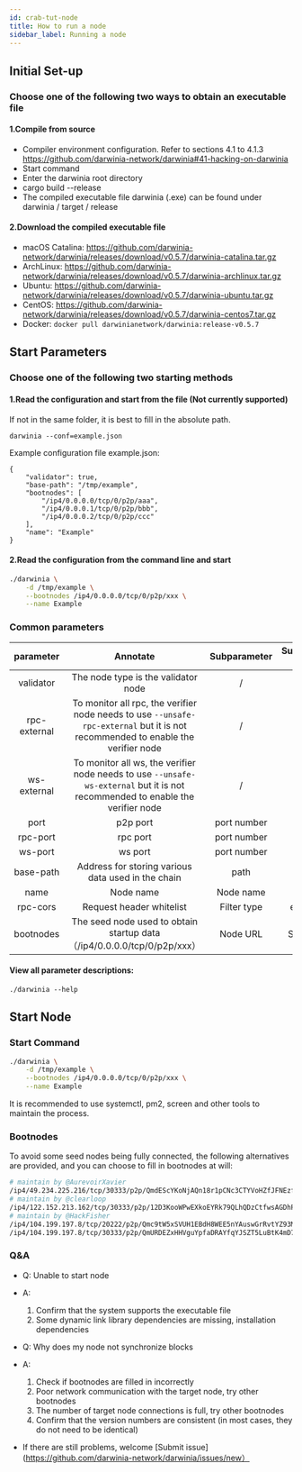 ```yaml
---
id: crab-tut-node
title: How to run a node
sidebar_label: Running a node
---
```


## Initial Set-up

### Choose one of the following two ways to obtain an executable file

#### 1.Compile from source

- Compiler environment configuration. Refer to sections 4.1 to 4.1.3 https://github.com/darwinia-network/darwinia#41-hacking-on-darwinia
- Start command
- Enter the darwinia root directory
- cargo build --release
- The compiled executable file darwinia (.exe) can be found under darwinia / target / release

#### 2.Download the compiled executable file

- macOS Catalina: https://github.com/darwinia-network/darwinia/releases/download/v0.5.7/darwinia-catalina.tar.gz
- ArchLinux: https://github.com/darwinia-network/darwinia/releases/download/v0.5.7/darwinia-archlinux.tar.gz
- Ubuntu: https://github.com/darwinia-network/darwinia/releases/download/v0.5.7/darwinia-ubuntu.tar.gz
- CentOS: https://github.com/darwinia-network/darwinia/releases/download/v0.5.7/darwinia-centos7.tar.gz
- Docker: `docker pull darwinianetwork/darwinia:release-v0.5.7`


## Start Parameters

### Choose one of the following two starting methods

#### 1.Read the configuration and start from the file (Not currently supported)

If not in the same folder, it is best to fill in the absolute path.

```
darwinia --conf=example.json
```

Example configuration file example.json:

```
{
	"validator": true,
	"base-path": "/tmp/example",
	"bootnodes": [
		"/ip4/0.0.0.0/tcp/0/p2p/aaa",
		"/ip4/0.0.0.1/tcp/0/p2p/bbb",
		"/ip4/0.0.0.2/tcp/0/p2p/ccc"
	],
	"name": "Example"
}
```

#### 2.Read the configuration from the command line and start

```sh
./darwinia \
	-d /tmp/example \
	--bootnodes /ip4/0.0.0.0/tcp/0/p2p/xxx \
	--name Example
```

### Common parameters

|  parameter   |                                                             Annotate                                                             | Subparameter | Subparameter type |
| :----------: | :------------------------------------------------------------------------------------------------------------------------------: | :----------: | :---------------: |
|  validator   |                                               The node type is the validator node                                                |      /       |         /         |
| rpc-external | To monitor all rpc, the verifier node needs to use `--unsafe-rpc-external` but it is not recommended to enable the verifier node |      /       |         /         |
| ws-external  |  To monitor all ws, the verifier node needs to use `--unsafe-ws-external` but it is not recommended to enable the verifier node  |      /       |         /         |
|     port     |                                                             p2p port                                                             | port number  |      number       |
|   rpc-port   |                                                             rpc port                                                             | port number  |      number       |
|   ws-port    |                                                             ws port                                                              | port number  |      number       |
|  base-path   |                                        Address for storing various data used in the chain                                        |     path     |      String       |
|     name     |                                                            Node name                                                             |  Node name   |      String       |
|   rpc-cors   |                                                     Request header whitelist                                                     | Filter type  |     enumerate     |
|  bootnodes   |                             The seed node used to obtain startup data（/ip4/0.0.0.0/tcp/0/p2p/xxx）                              |   Node URL   |   String array    |

#### View all parameter descriptions:

```
./darwinia --help
```

## Start Node

### Start Command

```sh
./darwinia \
	-d /tmp/example \
	--bootnodes /ip4/0.0.0.0/tcp/0/p2p/xxx \
	--name Example
```

It is recommended to use systemctl, pm2, screen and other tools to maintain the process.

### Bootnodes

To avoid some seed nodes being fully connected, the following alternatives are provided, and you can choose to fill in bootnodes at will:

```sh
# maintain by @AurevoirXavier
/ip4/49.234.225.216/tcp/30333/p2p/QmdEScYKoNjAQn18r1pCNc3CTYVoHZfJFNEzf9shsMsBHc
# maintain by @clearloop
/ip4/122.152.213.162/tcp/30333/p2p/12D3KooWPwEXkoEYRk79QLhQDzCtfwsAGDhPJ4dYDkogpxyJZuYz
# maintain by @HackFisher
/ip4/104.199.197.8/tcp/20222/p2p/Qmc9tW5xSVUH1EBdH8WEE5nYAuswGrRvtYZ93MAwH9fsZo
/ip4/104.199.197.8/tcp/30333/p2p/QmURDEZxHHVguYpfaDRAYfqYJSZT5LuBtK4mD7GXhfehtp
```

### Q&A

- Q: Unable to start node
- A:
	1. Confirm that the system supports the executable file
	1. Some dynamic link library dependencies are missing, installation dependencies

- Q: Why does my node not synchronize blocks
- A:
	1. Check if bootnodes are filled in incorrectly
	1. Poor network communication with the target node, try other bootnodes
	1. The number of target node connections is full, try other bootnodes
	1. Confirm that the version numbers are consistent (in most cases, they do not need to be identical)

- If there are still problems, welcome [Submit issue](https://github.com/darwinia-network/darwinia/issues/new）
